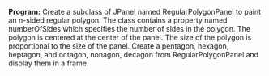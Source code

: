 **Program:** Create a subclass of JPanel named RegularPolygonPanel to paint an n-sided regular polygon. The class contains a property named numberOfSides which specifies the number of sides in the polygon. The polygon is centered at the center of the panel. The size of the polygon is proportional to the size of the panel. Create a pentagon, hexagon, heptagon, and octagon, nonagon, decagon from RegularPolygonPanel and display them in a frame.
